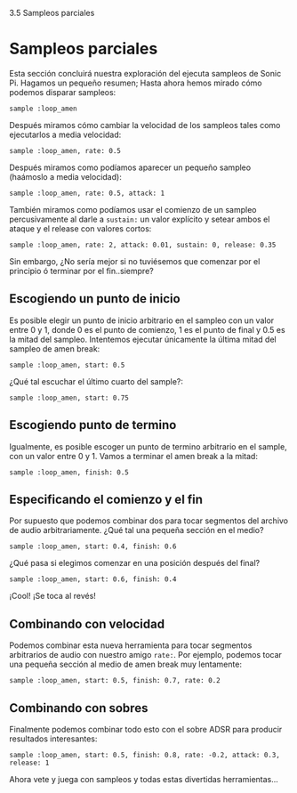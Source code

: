 3.5 Sampleos parciales

# Sampleos parciales 

Esta sección concluirá nuestra exploración del ejecuta sampleos de Sonic Pi.
Hagamos un pequeño resumen;
Hasta ahora hemos mirado cómo podemos disparar sampleos:

```
sample :loop_amen
```

Después miramos cómo cambiar la velocidad de los sampleos tales como 
ejecutarlos a media velocidad:

```
sample :loop_amen, rate: 0.5
```

Después miramos como podíamos aparecer un pequeño sampleo (haámoslo a media
velocidad): 

```
sample :loop_amen, rate: 0.5, attack: 1
```

También miramos como podíamos usar el comienzo de un sampleo percusivamente
al darle a `sustain:` un valor explícito y setear ambos el ataque y el 
release con valores cortos:

```
sample :loop_amen, rate: 2, attack: 0.01, sustain: 0, release: 0.35
```

Sin embargo, ¿No sería mejor si no tuviésemos que comenzar por el principio
ó terminar por el fin..siempre?


## Escogiendo un punto de inicio

Es posible elegir un punto de inicio arbitrario en el sampleo con un valor
entre 0 y 1, donde 0 es el punto de comienzo, 1 es el punto de final y 0.5
es la mitad del sampleo. Intentemos ejecutar únicamente la última mitad 
del sampleo de amen break:

```
sample :loop_amen, start: 0.5
```

¿Qué tal escuchar el último cuarto del sample?:

```
sample :loop_amen, start: 0.75
```

## Escogiendo punto de termino

Igualmente, es posible escoger un punto de termino arbitrario en el sample,
con un valor entre 0 y 1. Vamos a terminar el amen break a la mitad:

```
sample :loop_amen, finish: 0.5
```

## Especificando el comienzo y el fin 

Por supuesto que podemos combinar dos para tocar segmentos del archivo de
audio arbitrariamente. ¿Qué tal una pequeña sección en el medio?

```
sample :loop_amen, start: 0.4, finish: 0.6
```

¿Qué pasa si elegimos comenzar en una posición después del final?


```
sample :loop_amen, start: 0.6, finish: 0.4
```

¡Cool! ¡Se toca al revés!

## Combinando con velocidad 

Podemos combinar esta nueva herramienta para tocar segmentos arbitrarios de
audio con nuestro amigo `rate:`. Por ejemplo, podemos tocar una pequeña sección
al medio de amen break muy lentamente:

```
sample :loop_amen, start: 0.5, finish: 0.7, rate: 0.2
```

## Combinando con sobres

Finalmente podemos combinar todo esto con el sobre ADSR para producir
resultados interesantes:

```
sample :loop_amen, start: 0.5, finish: 0.8, rate: -0.2, attack: 0.3, release: 1
```

Ahora vete y juega con sampleos y todas estas divertidas herramientas...
